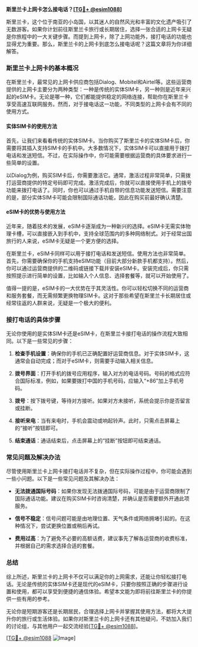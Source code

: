 **斯里兰卡上网卡怎么接电话？[[TG💪+ @esim1088](https://t.me/s/esim1088)]**

斯里兰卡，这个位于南亚的小岛国，以其迷人的自然风光和丰富的文化遗产吸引了无数游客。如果你计划前往斯里兰卡旅行或长期居住，选择一张合适的上网卡无疑是你旅程中的一大关键步骤。而提到上网卡，除了上网功能外，接打电话的功能也显得尤为重要。那么，斯里兰卡的上网卡到底怎么接电话呢？这篇文章将为你详细解答。

### 斯里兰卡上网卡的基本概况

在斯里兰卡，最常见的上网卡供应商包括Dialog、Mobitel和Airtel等。这些运营商提供的上网卡主要分为两种类型：一种是传统的实体SIM卡，另一种则是近年来兴起的eSIM卡。无论是哪一种，它们都能提供稳定的网络连接，帮助你在斯里兰卡享受高速互联网服务。然而，对于接电话这一功能，不同类型的上网卡会有不同的使用方式。

#### 实体SIM卡的使用方法

首先，让我们来看看传统的实体SIM卡。当你购买了斯里兰卡的实体SIM卡后，你需要将其插入支持SIM卡的手机中。大多数情况下，实体SIM卡可以直接用于拨打电话和发送短信。不过，在实际操作中，你可能需要根据运营商的具体要求进行一些简单的设置。

以Dialog为例，购买SIM卡后，你需要激活它。通常，激活过程非常简单，只需拨打运营商提供的特定号码即可完成。激活完成后，你就可以直接使用手机上的拨号功能来拨打电话了。同时，你也可以通过手机自带的信息功能发送短信。需要注意的是，部分实体SIM卡可能会限制国际通话功能，因此在购买前最好确认清楚。

#### eSIM卡的优势与使用方法

近年来，随着技术的发展，eSIM卡逐渐成为一种新兴的选择。eSIM卡无需实体物理卡槽，可以直接嵌入到手机中，支持全球范围内的多种网络制式。对于经常出国旅行的人来说，eSIM卡无疑是一个更方便的选择。

在斯里兰卡，eSIM卡同样可以用于接打电话和发送短信。使用方法也非常简单。首先，你需要确保你的手机支持eSIM功能（目前大部分新款手机都支持）。然后，你可以通过运营商提供的二维码或链接下载并安装eSIM卡。安装完成后，你只需按照提示进行简单的设置，比如输入个人信息、选择套餐等，就可以开始使用了。

值得一提的是，eSIM卡的一大优势在于其灵活性。你可以轻松切换不同的运营商和服务套餐，而无需频繁更换物理SIM卡。这对于那些希望在斯里兰卡长期居住或经常往返的人群来说，无疑是一个极大的便利。

### 接打电话的具体步骤

无论你使用的是实体SIM卡还是eSIM卡，在斯里兰卡接打电话的操作流程大致相同。以下是一些常见的步骤：

1. **检查手机设置**：确保你的手机已正确配置好运营商信息。对于实体SIM卡，这通常会自动完成；而对于eSIM卡，则需要手动输入相关信息。
   
2. **拨号界面**：打开手机的拨号应用程序，输入对方的电话号码。号码的格式应符合国际标准，例如，如果要拨打中国的手机号码，应输入“+86”加上手机号码。

3. **拨号**：按下拨号键，等待对方接听。如果对方未接听，系统会提示你是否留言或挂断。

4. **接听来电**：当有来电时，手机会震动或响起铃声。此时，只需点击屏幕上的“接听”按钮即可。

5. **结束通话**：通话结束后，点击屏幕上的“挂断”按钮即可结束通话。

### 常见问题及解决办法

尽管使用斯里兰卡上网卡接打电话并不复杂，但在实际操作过程中，你可能会遇到一些小问题。以下是一些常见问题及其解决办法：

- **无法拨通国际号码**：如果你发现无法拨通国际号码，可能是由于运营商限制了国际通话功能。建议在购买SIM卡时咨询清楚，并确认是否需要额外开通此项服务。

- **信号不稳定**：信号问题可能是由地理位置、天气条件或网络拥堵引起的。在这种情况下，尝试更换位置或稍后再试。

- **费用过高**：为了避免不必要的高额话费，建议事先了解各运营商的收费标准，并根据自己的需求选择合适的套餐。

### 总结

综上所述，斯里兰卡的上网卡不仅可以满足你的上网需求，还能让你轻松接打电话。无论是传统的实体SIM卡还是现代的eSIM卡，只要你按照正确的步骤进行设置和使用，都可以享受到便捷的通信体验。希望本文能为即将前往斯里兰卡的你提供一些有用的参考。

无论你是短期游客还是长期居民，合理选择上网卡并掌握其使用方法，都将大大提升你的旅行或生活体验。如果你对斯里兰卡的上网卡还有其他疑问，不妨加入我们的讨论组，与其他用户一起交流经验[[TG💪+ @esim1088](https://t.me/s/esim1088)]。

[[TG💪+ @esim1088](https://t.me/s/esim1088) ![Image](https://i.postimg.cc/4NQfJmqS/Snipaste-2025-05-13-00-14-12.png)]